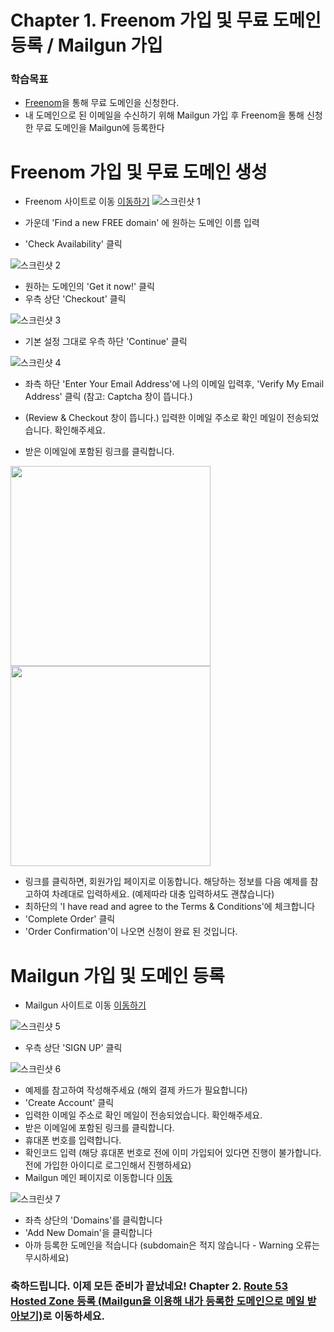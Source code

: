 # Chapter 1. Freenom 가입 및 무료 도메인 등록 / Mailgun 가입
### 학습목표
- [Freenom](http://www.freenom.com/en/index.html?lang=en)을 통해 무료 도메인을 신청한다.
- 내 도메인으로 된 이메일을 수신하기 위해 Mailgun 가입 후 Freenom을 통해 신청한 무료 도메인을 Mailgun에 등록한다

# Freenom 가입 및 무료 도메인 생성

- Freenom 사이트로 이동 [이동하기](http://www.freenom.com/en/index.html?lang=en)
![스크린샷 1](./images/screenshot_2018-02-09_AM_2.39.02.png)

- 가운데 'Find a new FREE domain' 에 원하는 도메인 이름 입력
- 'Check Availability' 클릭

![스크린샷 2](./images/screenshot_2018-02-09_AM_2.40.30.png)

- 원하는 도메인의 'Get it now!' 클릭
- 우측 상단 'Checkout' 클릭

![스크린샷 3](./images/screenshot_2018-02-09_AM_2.40.51.png)

- 기본 설정 그대로 우측 하단 'Continue' 클릭

![스크린샷 4](./images/screenshot_2018-02-09_AM_2.41.45.png)

- 좌측 하단 'Enter Your Email Address'에 나의 이메일 입력후, 'Verify My Email Address' 클릭 (참고: Captcha 창이 뜹니다.)
- (Review & Checkout 창이 뜹니다.) 입력한 이메일 주소로 확인 메일이 전송되었습니다. 확인해주세요.

- 받은 이메일에 포함된 링크를 클릭합니다.
<img src="./images/IMG_0448.PNG" width="320">
<img src="./images/IMG_0449.PNG" width="320">

- 링크를 클릭하면, 회원가입 페이지로 이동합니다. 해당하는 정보를 다음 예제를 참고하여 차례대로 입력하세요. (예제따라 대충 입력하셔도 괜찮습니다)
- 최하단의 'I have read and agree to the Terms & Conditions'에 체크합니다
- 'Complete Order' 클릭
- 'Order Confirmation'이 나오면 신청이 완료 된 것입니다.

# Mailgun 가입 및 도메인 등록
- Mailgun 사이트로 이동 [이동하기](https://www.mailgun.com/)

![스크린샷 5](./images/screenshot_2018-02-09_AM_2.50.07.png)

- 우측 상단 'SIGN UP' 클릭

![스크린샷 6](./images/screenshot_2018-02-09_AM_2.54.22.png)

- 예제를 참고하여 작성해주세요 (해외 결제 카드가 필요합니다)
- 'Create Account' 클릭
- 입력한 이메일 주소로 확인 메일이 전송되었습니다. 확인해주세요.
- 받은 이메일에 포함된 링크를 클릭합니다.
- 휴대폰 번호를 입력합니다.
- 확인코드 입력 (해당 휴대폰 번호로 전에 이미 가입되어 있다면 진행이 불가합니다. 전에 가입한 아이디로 로그인해서 진행하세요)
- Mailgun 메인 페이지로 이동합니다 [이동](https://app.mailgun.com/app/dashboard)

![스크린샷 7](./images/screenshot_2018-02-09_AM_3.11.51.png)

- 좌측 상단의 'Domains'를 클릭합니다
- 'Add New Domain'을 클릭합니다
- 아까 등록한 도메인을 적습니다 (subdomain은 적지 않습니다 - Warning 오류는 무시하세요)

### 축하드립니다. 이제 모든 준비가 끝났네요! Chapter 2. [Route 53 Hosted Zone 등록 (Mailgun을 이용해 내가 등록한 도메인으로 메일 받아보기)](../2_route53/)로 이동하세요.